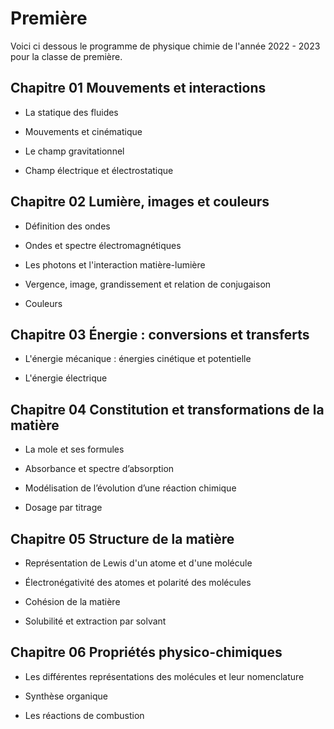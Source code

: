 # Première

Voici ci dessous le programme de physique chimie de l'année 2022 - 2023 pour la classe de première.

## Chapitre 01 Mouvements et interactions

- La statique des fluides

- Mouvements et cinématique

- Le champ gravitationnel

- Champ électrique et électrostatique

## Chapitre 02 Lumière, images et couleurs

- Définition des ondes

- Ondes et spectre électromagnétiques

- Les photons et l'interaction matière-lumière

- Vergence, image, grandissement et relation de conjugaison

- Couleurs

## Chapitre 03 Énergie : conversions et transferts

- L'énergie mécanique : énergies cinétique et potentielle

- L'énergie électrique

## Chapitre 04 Constitution et transformations de la matière

- La mole et ses formules

- Absorbance et spectre d’absorption

- Modélisation de l’évolution d’une réaction chimique

- Dosage par titrage

## Chapitre 05 Structure de la matière

- Représentation de Lewis d'un atome et d'une molécule

- Électronégativité des atomes et polarité des molécules

- Cohésion de la matière

- Solubilité et extraction par solvant

## Chapitre 06 Propriétés physico-chimiques

- Les différentes représentations des molécules et leur nomenclature

- Synthèse organique

- Les réactions de combustion